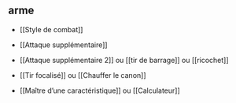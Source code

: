 ## arme

-  [[Style de combat]]
    
-   [[Attaque supplémentaire]]
    
-   [[Attaque supplémentaire 2]] ou [[tir de barrage]]  ou [[ricochet]]
    
-    [[Tir focalisé]] ou [[Chauffer le canon]]
    
-   [[Maître d’une caractéristique]] ou [[Calculateur]]
